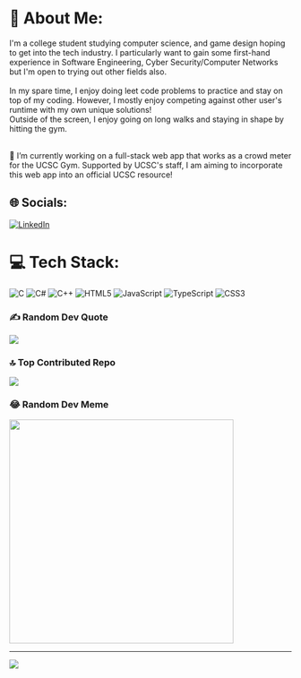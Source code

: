 # 💫 About Me:
I'm a college student studying computer science, and game design hoping to get into the tech industry. I particularly want to gain some first-hand experience in Software Engineering, Cyber Security/Computer Networks but I'm open to trying out other fields also.<br><br>In my spare time, I enjoy doing leet code problems to practice and stay on top of my coding. However, I mostly enjoy competing against other user's runtime with my own unique solutions! <br>Outside of the screen, I enjoy going on long walks and staying in shape by hitting the gym. <br><br><be>

🔭 I’m currently working on a full-stack web app that works as a crowd meter for the UCSC Gym. Supported by UCSC's staff, I am aiming to incorporate this web app into an official UCSC resource!  

## 🌐 Socials:
[![LinkedIn](https://img.shields.io/badge/LinkedIn-%230077B5.svg?logo=linkedin&logoColor=white)](https://linkedin.com/in/jeevithan-mahenthran) 

# 💻 Tech Stack:
![C](https://img.shields.io/badge/c-%2300599C.svg?style=for-the-badge&logo=c&logoColor=white) ![C#](https://img.shields.io/badge/c%23-%23239120.svg?style=for-the-badge&logo=csharp&logoColor=white) ![C++](https://img.shields.io/badge/c++-%2300599C.svg?style=for-the-badge&logo=c%2B%2B&logoColor=white) ![HTML5](https://img.shields.io/badge/html5-%23E34F26.svg?style=for-the-badge&logo=html5&logoColor=white) ![JavaScript](https://img.shields.io/badge/javascript-%23323330.svg?style=for-the-badge&logo=javascript&logoColor=%23F7DF1E) ![TypeScript](https://img.shields.io/badge/typescript-%23007ACC.svg?style=for-the-badge&logo=typescript&logoColor=white) ![CSS3](https://img.shields.io/badge/css3-%231572B6.svg?style=for-the-badge&logo=css3&logoColor=white)

### ✍️ Random Dev Quote
![](https://quotes-github-readme.vercel.app/api?type=horizontal&theme=radical)

### 🔝 Top Contributed Repo
![](https://github-contributor-stats.vercel.app/api?username=jeeevii&limit=5&theme=dark&combine_all_yearly_contributions=true)

### 😂 Random Dev Meme
<img src='https://randommeme-five.vercel.app/' style="height: 400px;"/>

---
[![](https://visitcount.itsvg.in/api?id=jeeevii&icon=0&color=0)](https://visitcount.itsvg.in)

<!-- Proudly created with GPRM ( https://gprm.itsvg.in ) -->
